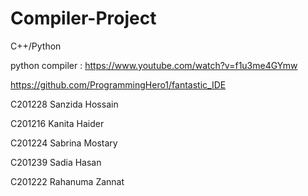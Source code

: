 # Compiler-Project
C++/Python

python compiler : https://www.youtube.com/watch?v=f1u3me4GYmw

https://github.com/ProgrammingHero1/fantastic_IDE


C201228 Sanzida Hossain

C201216 Kanita Haider

C201224 Sabrina Mostary

C201239 Sadia Hasan

C201222 Rahanuma Zannat 
